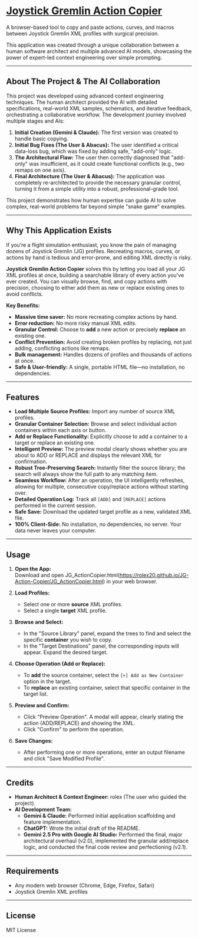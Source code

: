# [Joystick Gremlin Action Copier](https://rolex20.github.io/JG-Action-Copier/JG_ActionCopier.html)

A browser-based tool to copy and paste actions, curves, and macros between Joystick Gremlin XML profiles with surgical precision.

This application was created through a unique collaboration between a human software architect and multiple advanced AI models, showcasing the power of expert-led context engineering over simple prompting.

---

## About The Project & The AI Collaboration

This project was developed using advanced context engineering techniques. The human architect provided the AI with detailed specifications, real-world XML samples, schematics, and iterative feedback, orchestrating a collaborative workflow. The development journey involved multiple stages and AIs:

1.  **Initial Creation (Gemini & Claude):** The first version was created to handle basic copying.
2.  **Initial Bug Fixes (The User & Abacus):** The user identified a critical data-loss bug, which was fixed by adding safe, "add-only" logic.
3.  **The Architectural Flaw:** The user then correctly diagnosed that "add-only" was insufficient, as it could create functional conflicts (e.g., two remaps on one axis).
4.  **Final Architecture (The User & Abacus):** The application was completely re-architected to provide the necessary granular control, turning it from a simple utility into a robust, professional-grade tool.

This project demonstrates how human expertise can guide AI to solve complex, real-world problems far beyond simple "snake game" examples.

---

## Why This Application Exists

If you’re a flight simulation enthusiast, you know the pain of managing dozens of Joystick Gremlin (JG) profiles. Recreating macros, curves, or actions by hand is tedious and error-prone, and editing XML directly is risky.

**Joystick Gremlin Action Copier** solves this by letting you load all your JG XML profiles at once, building a searchable library of every action you've ever created. You can visually browse, find, and copy actions with precision, choosing to either add them as new or replace existing ones to avoid conflicts.

**Key Benefits:**
- **Massive time saver:** No more recreating complex actions by hand.
- **Error reduction:** No more risky manual XML edits.
- **Granular Control:** Choose to **add** a new action or precisely **replace** an existing one.
- **Conflict Prevention:** Avoid creating broken profiles by replacing, not just adding, conflicting actions like remaps.
- **Bulk management:** Handles dozens of profiles and thousands of actions at once.
- **Safe & User-friendly:** A single, portable HTML file—no installation, no dependencies.

---

## Features

- **Load Multiple Source Profiles:** Import any number of source XML profiles.
- **Granular Container Selection:** Browse and select individual action containers within each axis or button.
- **Add or Replace Functionality:** Explicitly choose to add a container to a target or replace an existing one.
- **Intelligent Preview:** The preview modal clearly shows whether you are about to ADD or REPLACE and displays the relevant XML for confirmation.
- **Robust Tree-Preserving Search:** Instantly filter the source library; the search will always show the full path to any matching item.
-   **Seamless Workflow:** After an operation, the UI intelligently refreshes, allowing for multiple, consecutive copy/replace actions without starting over.
- **Detailed Operation Log:** Track all `[ADD]` and `[REPLACE]` actions performed in the current session.
- **Safe Save:** Download the updated target profile as a new, validated XML file.
- **100% Client-Side:** No installation, no dependencies, no server. Your data never leaves your computer.

---

## Usage

1.  **Open the App:**  
    Download and open JG_ActionCopier.html(https://rolex20.github.io/JG-Action-Copier/JG_ActionCopier.html) in your web browser.

2.  **Load Profiles:**  
    - Select one or more **source** XML profiles.
    - Select a single **target** XML profile.

3.  **Browse and Select:**  
    - In the "Source Library" panel, expand the trees to find and select the specific **container** you wish to copy.
    - In the "Target Destinations" panel, the corresponding inputs will appear. Expand the desired target.

4.  **Choose Operation (Add or Replace):**
    - To **add** the source container, select the `[+] Add as New Container` option in the target.
    - To **replace** an existing container, select that specific container in the target list.

5.  **Preview and Confirm:**  
    - Click "Preview Operation". A modal will appear, clearly stating the action (ADD/REPLACE) and showing the XML.
    - Click "Confirm" to perform the operation.

6.  **Save Changes:**  
    - After performing one or more operations, enter an output filename and click "Save Modified Profile".

---

## Credits

-   **Human Architect & Context Engineer:** rolex (The user who guided the project).
-   **AI Development Team:**
    -   **Gemini & Claude:** Performed initial application scaffolding and feature implementation.
    -   **ChatGPT:** Wrote the initial draft of the README.
    -   **Gemini 2.5 Pro with Google AI Studio:** Performed the final, major architectural overhaul (v2.0), implemented the granular add/replace logic, and conducted the final code review and perfectioning (v2.1).

---

## Requirements

- Any modern web browser (Chrome, Edge, Firefox, Safari)
- Joystick Gremlin XML profiles

---

## License

MIT License

